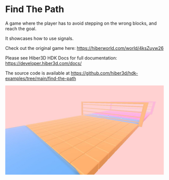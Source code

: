 # Find The Path

A game where the player has to avoid stepping on the wrong blocks, and reach the goal.

It showcases how to use signals.

Check out the original game here: https://hiberworld.com/world/4ksZuyw26

Please see Hiber3D HDK Docs for full documentation:
https://developer.hiber3d.com/docs/

The source code is available at
https://github.com/hiber3d/hdk-examples/tree/main/find-the-path

![Thumbnail](./thumbnail.jpg)
